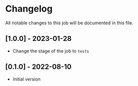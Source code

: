 # Changelog
All notable changes to this job will be documented in this file.

## [1.0.0] - 2023-01-28
* Change the stage of the job to `tests`
 
## [0.1.0] - 2022-08-10
* Initial version
